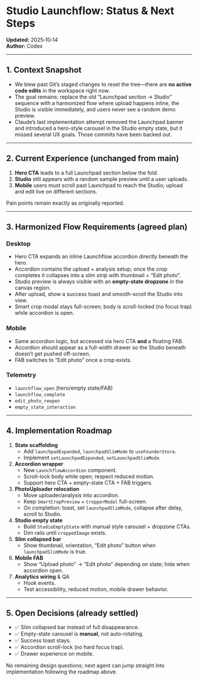 # Studio Launchflow: Status & Next Steps

**Updated:** 2025‑10‑14  
**Author:** Codex  

---

## 1. Context Snapshot
- We blew past Git’s staged changes to reset the tree—there are **no active code edits** in the workspace right now.
- The goal remains: replace the old “Launchpad section → Studio” sequence with a harmonized flow where upload happens inline, the Studio is visible immediately, and users never see a random demo preview.
- Claude’s last implementation attempt removed the Launchpad banner and introduced a hero-style carousel in the Studio empty state, but it missed several UX goals. Those commits have been backed out.

---

## 2. Current Experience (unchanged from main)
1. **Hero CTA** leads to a full Launchpad section below the fold.
2. **Studio** still appears with a random sample preview until a user uploads.
3. **Mobile** users must scroll past Launchpad to reach the Studio; upload and edit live on different sections.

Pain points remain exactly as originally reported.

---

## 3. Harmonized Flow Requirements (agreed plan)
### Desktop
- Hero CTA expands an inline Launchflow accordion directly beneath the hero.
- Accordion contains the upload + analysis setup; once the crop completes it collapses into a *slim strip* with thumbnail + “Edit photo”.
- Studio preview is always visible with an **empty-state dropzone** in the canvas region.
- After upload, show a success toast and smooth-scroll the Studio into view.
- Smart crop modal stays full-screen; body is scroll-locked (no focus trap) while accordion is open.

### Mobile
- Same accordion logic, but accessed via hero CTA **and** a floating FAB.
- Accordion should appear as a full-width drawer so the Studio beneath doesn’t get pushed off-screen.
- FAB switches to “Edit photo” once a crop exists.

### Telemetry
- `launchflow_open` (hero/empty state/FAB)
- `launchflow_complete`
- `edit_photo_reopen`
- `empty_state_interaction`

---

## 4. Implementation Roadmap
1. **State scaffolding**
   - Add `launchpadExpanded`, `launchpadSlimMode` to `useFounderStore`.
   - Implement `setLaunchpadExpanded`, `setLaunchpadSlimMode`.
2. **Accordion wrapper**
   - New `LaunchflowAccordion` component.
   - Scroll-lock body while open; respect reduced motion.
   - Support hero CTA + empty-state CTA + FAB triggers.
3. **PhotoUploader relocation**
   - Move uploader/analysis into accordion.
   - Keep `SmartCropPreview` + `CropperModal` full-screen.
   - On completion: toast, set `launchpadSlimMode`, collapse after delay, scroll to Studio.
4. **Studio empty state**
   - Build `StudioEmptyState` with manual style carousel + dropzone CTAs.
   - Dim rails until `croppedImage` exists.
5. **Slim collapsed bar**
   - Show thumbnail, orientation, “Edit photo” button when `launchpadSlimMode` is true.
6. **Mobile FAB**
   - Show “Upload photo” → “Edit photo” depending on state; hide when accordion open.
7. **Analytics wiring** & QA
   - Hook events.
   - Test accessibility, reduced motion, mobile drawer behavior.

---

## 5. Open Decisions (already settled)
- ✅ Slim collapsed bar instead of full disappearance.
- ✅ Empty-state carousel is **manual**, not auto-rotating.
- ✅ Success toast stays.
- ✅ Accordion scroll-lock (no hard focus trap).
- ✅ Drawer experience on mobile.

No remaining design questions; next agent can jump straight into implementation following the roadmap above.
